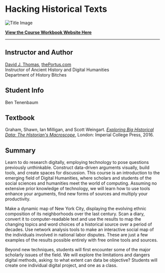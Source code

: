 # Hacking Historical Texts

![Title Image](assets/intro-image.png)

**[View the Course Workbook Website Here](https://theportus.github.io/hacking-historical-texts/)**

---

## Instructor and Author

[David J. Thomas](mailto:dave.a.base@gmail.com), [thePortus.com](http://thePortus.com)<br />
Instructor of Ancient History and Digital Humanities<br />
Department of History Bitches<br />

## Student Info

Ben Tenenbaum 
## Textbook

Graham, Shawn, Ian Milligan, and Scott Weingart. [*Exploring Big Historical Data: The Historian's Macroscope*](https://www.amazon.com/Exploring-Big-Historical-Data-Historians/dp/1783266376), London: Imperial College Press, 2016.

## Summary

Learn to do research digitally, employing technology to pose questions previously unthinkable. Construct data-driven arguments visually, build tools, and create spaces for discussion. This course is an introduction to the emerging field of Digital Humanities, where scholars and students of the social sciences and humanities meet the world of computing. Assuming no extensive prior knowledge of technology, we will learn how to use tools enhance your arguments, find new forms of sources and multiply your productivity.

Make a dynamic map of New York City, displaying the evolving ethnic composition of its neighborhoods over the last century. Scan a diary, convert it to computer-readable text and use the results to map the changing topics and word choices of a historical source over a period of decades. Use network analysis tools to make an interactive social map of the individuals involved in national labor disputes. These are just a few examples of the results possible entirely with free online tools and sources.

Beyond new techniques, students will first encounter some of the major scholarly issues of the field. We will explore the limitations and dangers digital methods, asking: to what extent can data be objective? Students will create one individual digital project, and one as a class.
